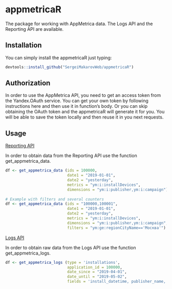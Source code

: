 # appmetricaR
The package for working with AppMetrica data. The Logs API and the Reporting API are available.

## Installation
You can simply install the appmetricaR just typing:
```r
devtools::install_github("SergeiMakarovWeb/appmetricaR")
```
## Authorization
In order to use the AppMetrica API, you need to get an access token from the Yandex.OAuth service. You can get your own token by following instructions here and then use it in function’s body. Or you can skip obtaining the OAuth token and the appmetricaR will generate it for you. You will be able to save the token locally and then reuse it in you next requests.

## Usage

[Reporting API](https://appmetrica.yandex.ru/docs/mobile-api/api_v1/intro.html)

In order to obtain data from the Reporting API use the function get_appmetrica_data. 
```r
df <- get_appmetrica_data (ids = 100000,
                           date1 = "2019-01-01",
                           date2 = "yesterday",
                           metrics = "ym:i:installDevices",
                           dimensions = "ym:i:publisher,ym:i:campaign")
                    
# Example with filters and several counters
df <- get_appmetrica_data (ids = "100000,100001",
                           date1 = "2019-01-01",
                           date2 = "yesterday",
                           metrics = "ym:i:installDevices",
                           dimensions = "ym:i:publisher,ym:i:campaign",
                           filters = "ym:ge:regionCityName=='Москва'")
```
[Logs API](https://appmetrica.yandex.ru/docs/mobile-api/logs/about.html)

In order to obtain raw data from the Logs API use the function get_appmetrica_logs.
```r
df <- get_appmetrica_logs (type = 'installations',
                           application_id = 100000,
                           date_since = "2019-04-01",
                           date_until = "2019-05-02",
                           fields = 'install_datetime, publisher_name, appmetrica_device_id')
```
